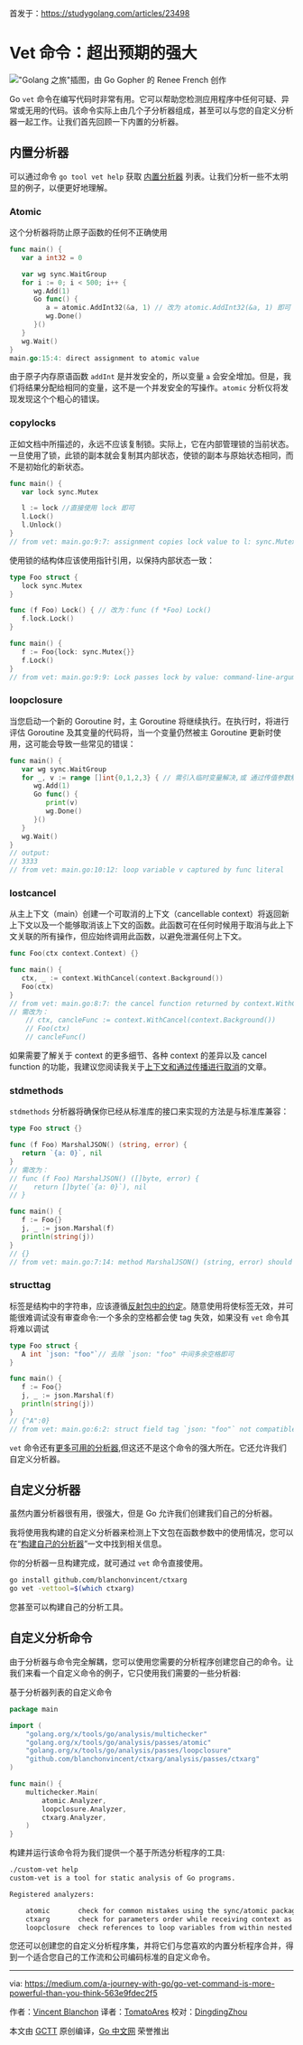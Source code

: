 首发于：https://studygolang.com/articles/23498

# Vet 命令：超出预期的强大

!["Golang 之旅"插图，由 Go Gopher 的 Renee French 创作](https://raw.githubusercontent.com/studygolang/gctt-images2/master/go-vet-command-is-more-powerful-than-you-think/go-vet.png)

Go `vet` 命令在编写代码时非常有用。它可以帮助您检测应用程序中任何可疑、异常或无用的代码。该命令实际上由几个子分析器组成，甚至可以与您的自定义分析器一起工作。让我们首先回顾一下内置的分析器。

## 内置分析器

可以通过命令 `go tool vet help` 获取 [内置分析器](https://golang.org/cmd/vet/) 列表。让我们分析一些不太明显的例子，以便更好地理解。

### Atomic

这个分析器将防止原子函数的任何不正确使用

```go
func main() {
   var a int32 = 0

   var wg sync.WaitGroup
   for i := 0; i < 500; i++ {
      wg.Add(1)
      Go func() {
         a = atomic.AddInt32(&a, 1) // 改为 atomic.AddInt32(&a, 1) 即可
         wg.Done()
      }()
   }
   wg.Wait()
}
main.go:15:4: direct assignment to atomic value
```

由于原子内存原语函数 `addInt` 是并发安全的，所以变量 `a` 会安全增加。但是，我们将结果分配给相同的变量，这不是一个并发安全的写操作。`atomic` 分析仪将发现发现这个个粗心的错误。

### copylocks

正如文档中所描述的，永远不应该复制锁。实际上，它在内部管理锁的当前状态。一旦使用了锁，此锁的副本就会复制其内部状态，使锁的副本与原始状态相同，而不是初始化的新状态。

```go
func main() {
   var lock sync.Mutex

   l := lock //直接使用 lock 即可
   l.Lock()
   l.Unlock()
}
// from vet: main.go:9:7: assignment copies lock value to l: sync.Mutex
```

使用锁的结构体应该使用指针引用，以保持内部状态一致：

```go
type Foo struct {
   lock sync.Mutex
}

func (f Foo) Lock() { // 改为：func (f *Foo) Lock()
   f.lock.Lock()
}

func main() {
   f := Foo{lock: sync.Mutex{}}
   f.Lock()
}
// from vet: main.go:9:9: Lock passes lock by value: command-line-arguments.Foo contains sync.Mutex
```

### loopclosure

当您启动一个新的 Goroutine 时，主 Goroutine 将继续执行。在执行时，将进行评估 Goroutine 及其变量的代码将，当一个变量仍然被主 Goroutine 更新时使用，这可能会导致一些常见的错误：

```go
func main() {
   var wg sync.WaitGroup
   for _, v := range []int{0,1,2,3} { // 需引入临时变量解决,或 通过传值参数解决
      wg.Add(1)
      Go func() {
         print(v)
         wg.Done()
      }()
   }
   wg.Wait()
}
// output:
// 3333
// from vet: main.go:10:12: loop variable v captured by func literal
```

### lostcancel

从主上下文（main）创建一个可取消的上下文（cancellable context）将返回新上下文以及一个能够取消该上下文的函数。此函数可在任何时候用于取消与此上下文关联的所有操作，但应始终调用此函数，以避免泄漏任何上下文。

```go
func Foo(ctx context.Context) {}

func main() {
   ctx, _ := context.WithCancel(context.Background())
   Foo(ctx)
}
// from vet: main.go:8:7: the cancel function returned by context.WithCancel should be called, not discarded, to avoid a context leak
// 需改为：
    // ctx, cancleFunc := context.WithCancel(context.Background())
    // Foo(ctx)
    // cancleFunc()
```

如果需要了解关于 context 的更多细节、各种 context 的差异以及 cancel function 的功能，我建议您阅读我关于[上下文和通过传播进行取消](https://medium.com/@blanchon.vincent/go-context-and-cancellation-by-propagation-7a808bbc889c)的文章。

### stdmethods

`stdmethods` 分析器将确保你已经从标准库的接口来实现的方法是与标准库兼容：

```go
type Foo struct {}

func (f Foo) MarshalJSON() (string, error) {
   return `{a: 0}`, nil
}
// 需改为：
// func (f Foo) MarshalJSON() ([]byte, error) {
//    return []byte(`{a: 0}`), nil
// }

func main() {
   f := Foo{}
   j, _ := json.Marshal(f)
   println(string(j))
}
// {}
// from vet: main.go:7:14: method MarshalJSON() (string, error) should have signature MarshalJSON() ([]byte, error)
```

### structtag

标签是结构中的字符串，应该遵循[反射包中的约定](http://golang.org/pkg/reflect/#StructTag)。随意使用将使标签无效，并可能很难调试没有审查命令:一个多余的空格都会使 tag 失效，如果没有 `vet` 命令其将难以调试

```go
type Foo struct {
   A int `json: "foo"`// 去除 `json: "foo" 中间多余空格即可
}

func main() {
   f := Foo{}
   j, _ := json.Marshal(f)
   println(string(j))
}
// {"A":0}
// from vet: main.go:6:2: struct field tag `json: "foo"` not compatible with reflect.StructTag.Get: bad syntax for struct tag value
```

`vet` 命令还有[更多可用的分析器](https://github.com/golang/tools/blob/release-branch.go1.12/go/analysis/cmd/vet/vet.go#L51-L73),但这还不是这个命令的强大所在。它还允许我们自定义分析器。

## 自定义分析器

虽然内置分析器很有用，很强大，但是 Go 允许我们创建我们自己的分析器。

我将使用我构建的自定义分析器来检测上下文包在函数参数中的使用情况，您可以在“[构建自己的分析器](https://medium.com/@blanchon.vincent/go-how-to-build-your-own-analyzer-f6d83315586f)”一文中找到相关信息。

你的分析器一旦构建完成，就可通过 `vet` 命令直接使用。

```sh
go install github.com/blanchonvincent/ctxarg
go vet -vettool=$(which ctxarg)
```

您甚至可以构建自己的分析工具。

## 自定义分析命令

由于分析器与命令完全解耦，您可以使用您需要的分析程序创建您自己的命令。让我们来看一个自定义命令的例子，它只使用我们需要的一些分析器:

基于分析器列表的自定义命令

```go
package main

import (
    "golang.org/x/tools/go/analysis/multichecker"
    "golang.org/x/tools/go/analysis/passes/atomic"
    "golang.org/x/tools/go/analysis/passes/loopclosure"
    "github.com/blanchonvincent/ctxarg/analysis/passes/ctxarg"
)

func main() {
    multichecker.Main(
        atomic.Analyzer,
        loopclosure.Analyzer,
        ctxarg.Analyzer,
    )
}
```

构建并运行该命令将为我们提供一个基于所选分析程序的工具:

```sh
./custom-vet help
custom-vet is a tool for static analysis of Go programs.

Registered analyzers:

    atomic       check for common mistakes using the sync/atomic package
    ctxarg       check for parameters order while receiving context as parameter
    loopclosure  check references to loop variables from within nested functions
```

您还可以创建您的自定义分析程序集，并将它们与您喜欢的内置分析程序合并，得到一个适合您自己的工作流和公司编码标准的自定义命令。

---

via: <https://medium.com/a-journey-with-go/go-vet-command-is-more-powerful-than-you-think-563e9fdec2f5>

作者：[Vincent Blanchon](https://medium.com/@blanchon.vincent)
译者：[TomatoAres](https://github.com/TomatoAres)
校对：[DingdingZhou](https://github.com/DingdingZhou)

本文由 [GCTT](https://github.com/studygolang/GCTT) 原创编译，[Go 中文网](https://studygolang.com/) 荣誉推出

